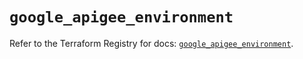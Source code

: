 # `google_apigee_environment`

Refer to the Terraform Registry for docs: [`google_apigee_environment`](https://registry.terraform.io/providers/hashicorp/google/6.10.0/docs/resources/apigee_environment).
